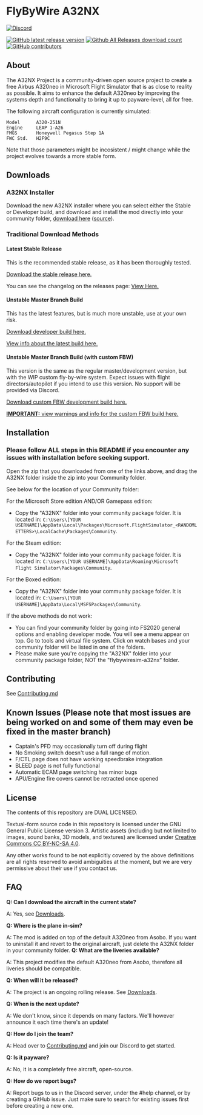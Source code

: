 # FlyByWire A32NX

[![Discord](https://img.shields.io/discord/738864299392630914.svg?label=&logo=discord&logoColor=ffffff&color=7389D8&labelColor=6A7EC2)](https://discord.gg/UjzuHMU)

[![GitHub latest release version](https://img.shields.io/github/v/release/flybywiresim/a32nx.svg?style=flat)](https://github.com/flybywiresim/a32nx/releases/latest)
[![Github All Releases download count](https://img.shields.io/github/downloads/flybywiresim/a32nx/total.svg?style=flat)](https://github.com/flybywiresim/a32nx/releases/latest)
[![GitHub contributors](https://img.shields.io/github/contributors/flybywiresim/a32nx.svg?style=flat)](https://github.com/flybywiresim/a32nx/graphs/contributors)

## About

The A32NX Project is a community-driven open source project to create a free Airbus A320neo in Microsoft Flight Simulator that is as close to reality as possible. It aims to enhance the default A320neo by improving the systems depth and functionality to bring it up to payware-level, all for free.

The following aircraft configuration is currently simulated:

 ```
 Model      A320-251N
 Engine     LEAP 1-A26
 FMGS       Honeywell Pegasus Step 1A
 FWC Std.   H2F9C
 ```

Note that those parameters might be incosistent / might change while the project evolves towards a more stable form.

## Downloads

### A32NX Installer

Download the new A32NX installer where you can select either the Stable or Developer build, and download and install the mod directly into your community folder, [download here](https://github.com/Externoak/A32NX-installer/releases/latest/download/A32NX_Downloader.zip) ([source](https://github.com/Externoak/A32NX-installer/)).

### Traditional Download Methods

#### Latest Stable Release

This is the recommended stable release, as it has been thoroughly tested.

[Download the stable release here.](https://github.com/flybywiresim/a32nx/releases/latest/download/flybywiresim-a32nx.zip)

You can see the changelog on the releases page: [View Here.](https://github.com/flybywiresim/a32nx/releases)

#### Unstable Master Branch Build

This has the latest features, but is much more unstable, use at your own risk.

[Download developer build here.](https://github.com/flybywiresim/a32nx/releases/download/vmaster/A32NX-master.zip)

[View info about the latest build here.](https://github.com/flybywiresim/a32nx/releases/tag/vmaster)

#### Unstable Master Branch Build (with custom FBW)

This version is the same as the regular master/development version, but with the WIP custom fly-by-wire system. Expect issues with flight directors/autopilot if you intend to use this version. No support will be provided via Discord.

[Download custom FBW development build here.](https://flybywiresim-packages.nyc3.cdn.digitaloceanspaces.com/vmaster-cfbw/A32NX-master-cfbw.zip)

[**IMPORTANT:** view warnings and info for the custom FBW build here.](https://github.com/flybywiresim/a32nx/tree/fbw/docs)

## Installation

### Please follow ALL steps in this README if you encounter any issues with installation before seeking support.

Open the zip that you downloaded from one of the links above, and drag the A32NX folder inside the zip into your Community folder.

See below for the location of your Community folder:

For the Microsoft Store edition AND/OR Gamepass edition:
- Copy the "A32NX" folder into your community package folder. It is located in:
`C:\Users\[YOUR USERNAME]\AppData\Local\Packages\Microsoft.FlightSimulator_<RANDOMLETTERS>\LocalCache\Packages\Community`.

For the Steam edition:
- Copy the "A32NX" folder into your community package folder. It is located in:
`C:\Users\[YOUR USERNAME]\AppData\Roaming\Microsoft Flight Simulator\Packages\Community`.

For the Boxed edition:
- Copy the "A32NX" folder into your community package folder. It is located in:
`C:\Users\[YOUR USERNAME]\AppData\Local\MSFSPackages\Community`.

If the above methods do not work:
- You can find your community folder by going into FS2020 general options and enabling developer mode. You will see a menu appear on top. Go to tools and virtual file system. Click on watch bases and your community folder will be listed in one of the folders.
- Please make sure you're copying the "A32NX" folder into your community package folder, NOT the "flybywiresim-a32nx" folder.

## Contributing

See [Contributing.md](.github/Contributing.md)

## Known Issues (Please note that most issues are being worked on and some of them may even be fixed in the master branch)

- Captain's PFD may occasionally turn off during flight
- No Smoking switch doesn't use a full range of motion.
- F/CTL page does not have working speedbrake integration
- BLEED page is not fully functional
- Automatic ECAM page switching has minor bugs
- APU/Engine fire covers cannot be retracted once opened

## License

The contents of this repository are DUAL LICENSED.

Textual-form source code in this repository is licensed under the GNU General Public License version 3. Artistic assets (including but not limited to images, sound banks, 3D models, and textures) are licensed under [Creative Commons CC BY-NC-SA 4.0](https://creativecommons.org/licenses/by-nc-sa/4.0/).

Any other works found to be not explicitly covered by the above definitions are all rights reserved to avoid ambiguities at the moment, but we are very permissive about their use if you contact us.

## FAQ

**Q: Can I download the aircraft in the current state?**

A: Yes, see [Downloads](#Downloads).

**Q: Where is the plane in-sim?**

A: The mod is added on top of the default A320neo from Asobo. If you want to uninstall it and revert to the original aircraft, just delete the A32NX folder in your community folder.
**Q: What are the liveries available?**

A: This project modifies the default A320neo from Asobo, therefore all liveries should be compatible.

**Q: When will it be released?**

A: The project is an ongoing rolling release. See [Downloads](#Downloads).

**Q: When is the next update?**

A: We don't know, since it depends on many factors. We'll however announce it each time there's an update!

**Q: How do I join the team?**

A: Head over to [Contributing.md](.github/Contributing.md) and join our Discord to get started.

**Q: Is it payware?**

A: No, it is a completely free aircraft, open-source.

**Q: How do we report bugs?**

A: Report bugs to us in the Discord server, under the #help channel, or by creating a GitHub issue. Just make sure to search for existing issues first before creating a new one.

